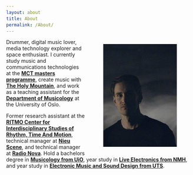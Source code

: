 ```yaml
---
layout: about
title: About
permalink: /About/
---
```


<figure style="float: right; margin-left: 50px;">
   <img src="/assets/img/portrett.jpg" alt="Aleksander Tidemann"
   title="Aleksander Tidemann" width="200"/>
   <figcaption></figcaption>
</figure>

Drummer, digital music lover, media technology explorer and space enthusiast. I currently study music and communications technologies at the [**MCT masters programme**](https://mct-master.github.io/), create music with [**The Holy Mountain**](https://www.theholymountain.net/), and work as a teaching assistant for the [**Department of Musicology**](https://www.hf.uio.no/imv/english/) at the University of Oslo.

Former research assistant at the [**RITMO Center for Interdisciplinary Studies of Rhythm, Time And Motion**](https://www.uio.no/ritmo/english/), technical manager at [**Nieu Scene**](https://nieuscene.no/), and technical manager at [**Radio Nova**](https://radionova.no/). Hold a bachelors degree in [**Musicology from UiO**](https://www.hf.uio.no/imv/english/), year study in [**Live Electronics from NMH**](https://nmh.no/studier/videreutdanning/live_electronics_musikkteknologi_for_utovere), and year study in [**Electronic Music and Sound Design from UTS**](https://www.uts.edu.au/future-students/find-a-course/bachelor-music-and-sound-design).
